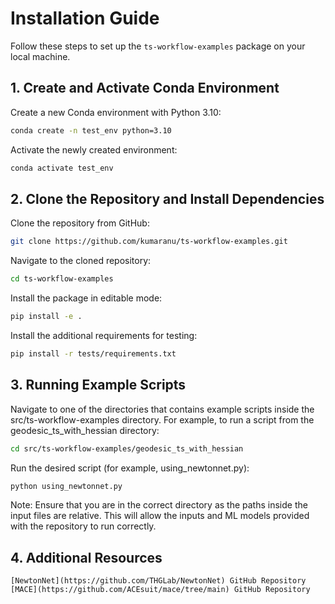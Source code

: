 # Installation Guide

Follow these steps to set up the `ts-workflow-examples` package on your local machine.

## 1. Create and Activate Conda Environment

Create a new Conda environment with Python 3.10:

```sh
conda create -n test_env python=3.10
```

Activate the newly created environment:

```sh
conda activate test_env
```

## 2. Clone the Repository and Install Dependencies

Clone the repository from GitHub:

```sh
git clone https://github.com/kumaranu/ts-workflow-examples.git
```
Navigate to the cloned repository:
```sh
cd ts-workflow-examples
```

Install the package in editable mode:
```sh
pip install -e .
```

Install the additional requirements for testing:
```sh
pip install -r tests/requirements.txt
```

## 3. Running Example Scripts

Navigate to one of the directories that contains example scripts inside the src/ts-workflow-examples directory.
For example, to run a script from the geodesic_ts_with_hessian directory:
```sh
cd src/ts-workflow-examples/geodesic_ts_with_hessian
```

Run the desired script (for example, using_newtonnet.py):
```sh
python using_newtonnet.py
```

Note: Ensure that you are in the correct directory as the paths inside the input files are relative.
This will allow the inputs and ML models provided with the repository to run correctly.

## 4. Additional Resources
    [NewtonNet](https://github.com/THGLab/NewtonNet) GitHub Repository
    [MACE](https://github.com/ACEsuit/mace/tree/main) GitHub Repository
    